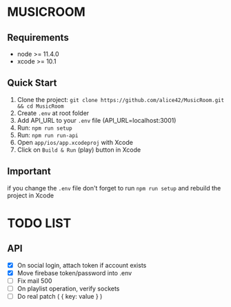 # MUSICROOM

## Requirements

- node >= 11.4.0
- xcode >= 10.1

## Quick Start

1. Clone the project: `git clone https://github.com/alice42/MusicRoom.git && cd MusicRoom`
2. Create `.env` at root folder
3. Add API_URL to your `.env` file (API_URL=localhost:3001)
4. Run: `npm run setup`
5. Run: `npm run run-api`
6. Open `app/ios/app.xcodeproj` with Xcode
7. Click on `Build & Run` (play) button in Xcode

## Important

if you change the `.env` file don't forget to run `npm run setup` and rebuild the project in Xcode

# TODO LIST

## API

- [x] On social login, attach token if account exists
- [x] Move firebase token/password into .env
- [ ] Fix mail 500
- [ ] On playlist operation, verify sockets
- [ ] Do real patch ( { key: value } )
